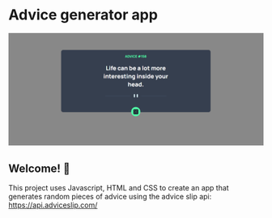 # Advice generator app

![Design preview](./assets/images/screenshot.png)

## Welcome! 👋

This project uses Javascript, HTML and CSS to create an app that generates random pieces of advice using the advice slip api: https://api.adviceslip.com/

